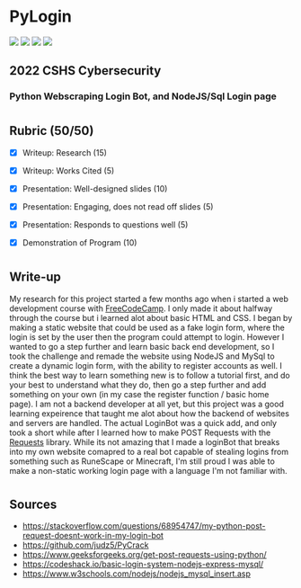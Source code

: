 # PyLogin

![](https://img.shields.io/badge/MySQL-00000F?style=for-the-badge&logo=mysql&logoColor=white)
![](https://img.shields.io/badge/HTML-239120?style=for-the-badge&logo=html5&logoColor=white)
![](https://img.shields.io/badge/Python-14354C?style=for-the-badge&logo=python&logoColor=white)
![](https://img.shields.io/badge/Node.js-43853D?style=for-the-badge&logo=node.js&logoColor=white)

## 2022 CSHS Cybersecurity

### Python Webscraping Login Bot, and NodeJS/Sql Login page


#

## Rubric (50/50)

- [x] Writeup: Research (15)

- [x] Writeup: Works Cited (5)

- [x] Presentation: Well-designed slides (10)

- [x] Presentation: Engaging, does not read off slides (5)

- [x] Presentation: Responds to questions well (5)

- [x] Demonstration of Program (10)

#

## Write-up

My research for this project started a few months ago when i started a web development course with [FreeCodeCamp](https://www.freecodecamp.org/). I only made it about halfway through the course but i learned alot about basic HTML and CSS. I began by making a static website that could be used as a fake login form, where the login is set by the user then the program could attempt to login. However I wanted to go a step further and learn basic back end development, so I took the challenge and remade the website using NodeJS and MySql to create a dynamic login form, with the ability to register accounts as well. I think the best way to learn something new is to follow a tutorial first, and do your best to understand what they do, then go a step further and add something on your own (in my case the register function / basic home page). I am not a backend developer at all yet, but this project was a good learning expeirence that taught me alot about how the backend of websites and servers are handled. The actual LoginBot was a quick add, and only took a short while after I learned how to make POST Requests with the [Requests](https://github.com/psf/requests) library. While its not amazing that I made a loginBot that breaks into my own website comapred to a real bot capable of stealing logins from something such as RuneScape or Minecraft, I'm still proud I was able to make a non-static working login page with a language I'm not familiar with.

#

## Sources

- https://stackoverflow.com/questions/68954747/my-python-post-request-doesnt-work-in-my-login-bot
- https://github.com/judz5/PyCrack
- https://www.geeksforgeeks.org/get-post-requests-using-python/
- https://codeshack.io/basic-login-system-nodejs-express-mysql/
- https://www.w3schools.com/nodejs/nodejs_mysql_insert.asp



